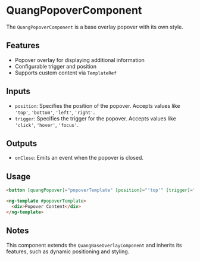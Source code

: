 # QuangPopoverComponent

The `QuangPopoverComponent` is a base overlay popover with its own style.

## Features
- Popover overlay for displaying additional information
- Configurable trigger and position
- Supports custom content via `TemplateRef`

## Inputs
- `position`: Specifies the position of the popover. Accepts values like `'top'`, `'bottom'`, `'left'`, `'right'`.
- `trigger`: Specifies the trigger for the popover. Accepts values like `'click'`, `'hover'`, `'focus'`.

## Outputs
- `onClose`: Emits an event when the popover is closed.

## Usage
```html
<button [quangPopover]="popoverTemplate" [position]="'top'" [trigger]="'click'">Open Popover</button>

<ng-template #popoverTemplate>
  <div>Popover Content</div>
</ng-template>
```

## Notes
This component extends the `QuangBaseOverlayComponent` and inherits its features, such as dynamic positioning and styling.
